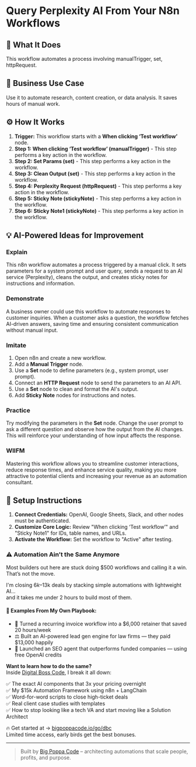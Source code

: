 # Query Perplexity AI From Your N8n Workflows

## 🚀 What It Does
This workflow automates a process involving manualTrigger, set, httpRequest.

## 💼 Business Use Case
Use it to automate research, content creation, or data analysis. It saves hours of manual work.

## ⚙️ How It Works
1.  **Trigger:** This workflow starts with a **When clicking ‘Test workflow’** node.
2. **Step 1: When clicking ‘Test workflow’ (manualTrigger)** - This step performs a key action in the workflow.
3. **Step 2: Set Params (set)** - This step performs a key action in the workflow.
4. **Step 3: Clean Output (set)** - This step performs a key action in the workflow.
5. **Step 4: Perplexity Request (httpRequest)** - This step performs a key action in the workflow.
6. **Step 5: Sticky Note (stickyNote)** - This step performs a key action in the workflow.
7. **Step 6: Sticky Note1 (stickyNote)** - This step performs a key action in the workflow.

## 💡 AI-Powered Ideas for Improvement
### Explain
This n8n workflow automates a process triggered by a manual click. It sets parameters for a system prompt and user query, sends a request to an AI service (Perplexity), cleans the output, and creates sticky notes for instructions and information.

### Demonstrate
A business owner could use this workflow to automate responses to customer inquiries. When a customer asks a question, the workflow fetches AI-driven answers, saving time and ensuring consistent communication without manual input.

### Imitate
1. Open n8n and create a new workflow.
2. Add a **Manual Trigger** node.
3. Use a **Set** node to define parameters (e.g., system prompt, user prompt).
4. Connect an **HTTP Request** node to send the parameters to an AI API.
5. Use a **Set** node to clean and format the AI's output.
6. Add **Sticky Note** nodes for instructions and notes.

### Practice
Try modifying the parameters in the **Set** node. Change the user prompt to ask a different question and observe how the output from the AI changes. This will reinforce your understanding of how input affects the response.

### WIIFM
Mastering this workflow allows you to streamline customer interactions, reduce response times, and enhance service quality, making you more attractive to potential clients and increasing your revenue as an automation consultant.

## 🔧 Setup Instructions
1. **Connect Credentials:** OpenAI, Google Sheets, Slack, and other nodes must be authenticated.
2. **Customize Core Logic:** Review "When clicking ‘Test workflow’" and "Sticky Note1" for IDs, table names, and URLs.
3. **Activate the Workflow:** Set the workflow to "Active" after testing.

### ⚠️ Automation Ain’t the Same Anymore

Most builders out here are stuck doing $500 workflows and calling it a win.  
That’s not the move.  

I'm closing $6k–$13k deals by stacking simple automations with lightweight AI...  
and it takes me under 2 hours to build most of them.

#### 🧠 Examples From My Own Playbook:
- 🔁 Turned a recurring invoice workflow into a $6,000 retainer that saved 20 hours/week  
- ⚖️ Built an AI-powered lead gen engine for law firms — they paid $13,000 happily  
- 🚀 Launched an SEO agent that outperforms funded companies — using free OpenAI credits  

**Want to learn how to do the same?**  
Inside [Digital Boss Code](https://bigpoppacode.io/go/dbc), I break it all down:

✅ The exact AI components that 3x your pricing overnight  
✅ My $15k Automation Framework using n8n + LangChain  
✅ Word-for-word scripts to close high-ticket deals  
✅ Real client case studies with templates  
✅ How to stop looking like a tech VA and start moving like a Solution Architect  

🔥 Get started at → [bigpoppacode.io/go/dbc](https://bigpoppacode.io/go/dbc)  
Limited time access, early birds get the best bonuses.

---
> Built by [Big Poppa Code](https://bigpoppacode.io) – architecting automations that scale people, profits, and purpose.
